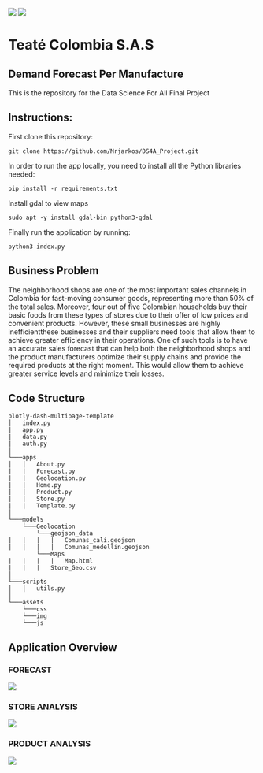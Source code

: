 ![](https://teate.co/wp-content/themes/teatetheme/images/logo.png)  ![](https://github.com/Mrjarkos/DS4A_Project/blob/main/assets/img/ds4A-logo.png)


# Teaté Colombia S.A.S
## Demand Forecast Per Manufacture
This is the repository for the Data Science For All Final Project
## Instructions: 
First clone this repository:
```
git clone https://github.com/Mrjarkos/DS4A_Project.git
```
In order to run the app locally, you need to install all the Python libraries needed:

```
pip install -r requirements.txt
```
Install gdal to view maps
```
sudo apt -y install gdal-bin python3-gdal
```
Finally run the application by running:
```
python3 index.py
```
## Business Problem
The neighborhood shops are one of the most important sales channels in Colombia for fast-moving consumer goods, representing more than 50% of the total sales. 
Moreover, four out of five Colombian households buy their basic foods from these types of stores due to their offer of low prices and convenient products. 
However, these small businesses are highly inefficientthese businesses and their suppliers need tools that allow them to achieve greater efficiency in their operations. 
One of such tools is to have an accurate sales forecast that can help both the neighborhood shops and the product manufacturers optimize their supply chains and provide the required products at the right moment. 
This would allow them to achieve greater service levels and minimize their losses.

## Code Structure

```
plotly-dash-multipage-template
│   index.py
|   app.py
|   data.py
|   auth.py
│
└───apps
│   │   About.py
|   |   Forecast.py
|   |   Geolocation.py
|   |   Home.py
|   |   Product.py
|   |   Store.py
|   |   Template.py
│   
└───models
    └───Geolocation
        └───geojson_data
|   |   |   |   Comunas_cali.geojson
|   |   |   |   Comunas_medellin.geojson
        └───Maps
|   |   |   |   Map.html
|   |   |   Store_Geo.csv
│   
└───scripts
│   │   utils.py
│   
└───assets
    └───css
    └───img
    └───js
```
## Application Overview
### FORECAST
![](https://github.com/Mrjarkos/DS4A_Project/blob/main/assets/img/forecast.png)

### STORE ANALYSIS
![](https://github.com/Mrjarkos/DS4A_Project/blob/main/assets/img/store.png)

### PRODUCT ANALYSIS
![](https://github.com/Mrjarkos/DS4A_Project/blob/main/assets/img/product.png)

